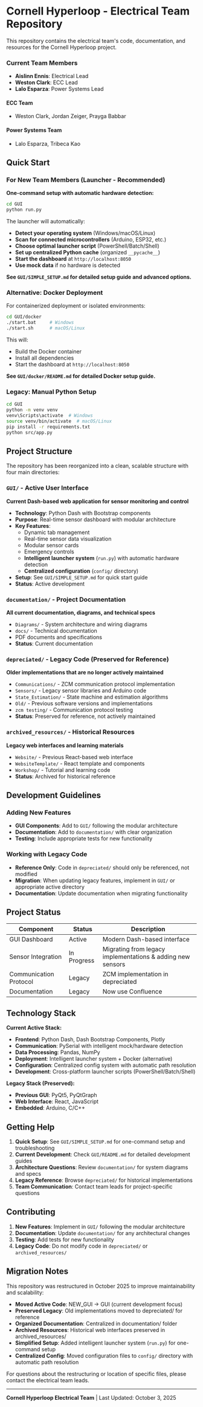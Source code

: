 # Cornell Hyperloop - Electrical Team Repository

This repository contains the electrical team's code, documentation, and resources for the Cornell Hyperloop project.

### Current Team Members
* **Aislinn Ennis**: Electrical Lead
* **Weston Clark**: ECC Lead
* **Lalo Esparza**: Power Systems Lead

#### ECC Team
* Weston Clark, Jordan Zeiger, Prayga Babbar
#### Power Systems Team  
* Lalo Esparza, Tribeca Kao


## Quick Start

### For New Team Members (Launcher - Recommended)
**One-command setup with automatic hardware detection:**

```bash
cd GUI
python run.py
```

The launcher will automatically:
-  **Detect your operating system** (Windows/macOS/Linux)
-  **Scan for connected microcontrollers** (Arduino, ESP32, etc.)
-  **Choose optimal launcher script** (PowerShell/Batch/Shell)
-  **Set up centralized Python cache** (organized `__pycache__`)
-  **Start the dashboard** at `http://localhost:8050`
-  **Use mock data** if no hardware is detected

**See `GUI/SIMPLE_SETUP.md` for detailed setup guide and advanced options.**

### Alternative: Docker Deployment
For containerized deployment or isolated environments:

```bash
cd GUI/docker
./start.bat     # Windows
./start.sh      # macOS/Linux
```

This will:
- Build the Docker container
- Install all dependencies
- Start the dashboard at `http://localhost:8050`

**See `GUI/docker/README.md` for detailed Docker setup guide.**

### Legacy: Manual Python Setup
```bash
cd GUI
python -m venv venv
venv\Scripts\activate  # Windows
source venv/bin/activate  # macOS/Linux
pip install -r requirements.txt
python src/app.py
```

## Project Structure

The repository has been reorganized into a clean, scalable structure with four main directories:

###  `GUI/` - Active User Interface
**Current Dash-based web application for sensor monitoring and control**
- **Technology**: Python Dash with Bootstrap components
- **Purpose**: Real-time sensor dashboard with modular architecture
- **Key Features**:
  - Dynamic tab management
  - Real-time sensor data visualization
  - Modular sensor cards
  - Emergency controls
  - **Intelligent launcher system** (`run.py`) with automatic hardware detection
  - **Centralized configuration** (`config/` directory)
- **Setup**: See `GUI/SIMPLE_SETUP.md` for quick start guide
- **Status**: Active development

### `documentation/` - Project Documentation
**All current documentation, diagrams, and technical specs**
- `Diagrams/` - System architecture and wiring diagrams
- `docs/` - Technical documentation
- PDF documents and specifications
- **Status**: Current documentation

### `depreciated/` - Legacy Code (Preserved for Reference)
**Older implementations that are no longer actively maintained**
- `Communications/` - ZCM communication protocol implementation
- `Sensors/` - Legacy sensor libraries and Arduino code
- `State_Estimation/` - State machine and estimation algorithms
- `Old/` - Previous software versions and implementations
- `zcm testing/` - Communication protocol testing
- **Status**: Preserved for reference, not actively maintained

### `archived_resources/` - Historical Resources
**Legacy web interfaces and learning materials**
- `Website/` - Previous React-based web interface
- `WebsiteTemplate/` - React template and components
- `Workshop/` - Tutorial and learning code
- **Status**: Archived for historical reference

## Development Guidelines

### Adding New Features
- **GUI Components**: Add to `GUI/` following the modular architecture
- **Documentation**: Add to `documentation/` with clear organization
- **Testing**: Include appropriate tests for new functionality

### Working with Legacy Code
- **Reference Only**: Code in `depreciated/` should only be referenced, not modified
- **Migration**: When updating legacy features, implement in `GUI/` or appropriate active directory
- **Documentation**: Update documentation when migrating functionality

## Project Status

| Component | Status | Description |
|-----------|--------|-------------|
| GUI Dashboard | Active | Modern Dash-based interface |
| Sensor Integration | In Progress | Migrating from legacy implementations & adding new sensors |
| Communication Protocol | Legacy | ZCM implementation in depreciated |
| Documentation | Legacy | Now use Confluence |

## Technology Stack

**Current Active Stack:**
- **Frontend**: Python Dash, Dash Bootstrap Components, Plotly
- **Communication**: PySerial with intelligent mock/hardware detection
- **Data Processing**: Pandas, NumPy
- **Deployment**: Intelligent launcher system + Docker (alternative)
- **Configuration**: Centralized config system with automatic path resolution
- **Development**: Cross-platform launcher scripts (PowerShell/Batch/Shell)

**Legacy Stack (Preserved):**
- **Previous GUI**: PyQt5, PyQtGraph
- **Web Interface**: React, JavaScript
- **Embedded**: Arduino, C/C++

## Getting Help

1. **Quick Setup**: See `GUI/SIMPLE_SETUP.md` for one-command setup and troubleshooting
2. **Current Development**: Check `GUI/README.md` for detailed development guides
3. **Architecture Questions**: Review `documentation/` for system diagrams and specs
4. **Legacy Reference**: Browse `depreciated/` for historical implementations
5. **Team Communication**: Contact team leads for project-specific questions

## Contributing

1. **New Features**: Implement in `GUI/` following the modular architecture
2. **Documentation**: Update `documentation/` for any architectural changes
3. **Testing**: Add tests for new functionality
4. **Legacy Code**: Do not modify code in `depreciated/` or `archived_resources/`

## Migration Notes

This repository was restructured in October 2025 to improve maintainability and scalability:

- **Moved Active Code**: NEW_GUI → GUI (current development focus)
- **Preserved Legacy**: Old implementations moved to depreciated/ for reference
- **Organized Documentation**: Centralized in documentation/ folder
- **Archived Resources**: Historical web interfaces preserved in archived_resources/
- **Simplified Setup**: Added intelligent launcher system (`run.py`) for one-command setup
- **Centralized Config**: Moved configuration files to `config/` directory with automatic path resolution

For questions about the restructuring or location of specific files, please contact the electrical team leads.

---

**Cornell Hyperloop Electrical Team** | Last Updated: October 3, 2025
    
